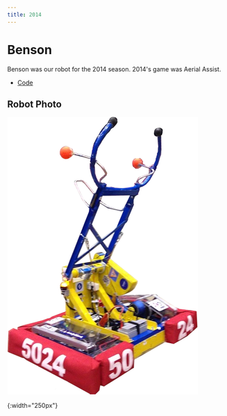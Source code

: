 ```yaml
---
title: 2014
---
```



# Benson
Benson was our robot for the 2014 season.
2014's game was Aerial Assist.

 - [Code](https://github.com/frc5024/AerialAssist)

## Robot Photo
![robot]

[robot]: /assets/images/robots/benson.png
{:width="250px"}